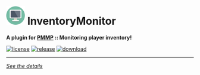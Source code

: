 # <img src="./assets/icon/index.svg" height="50" width="50"> InventoryMonitor  
__A plugin for [PMMP](https://pmmp.io) :: Monitoring player inventory!__  
  
[![license](https://img.shields.io/github/license/PresentKim/InventoryMonitor-PMMP.svg?label=License)](./LICENSE)
[![release](https://img.shields.io/github/release/PresentKim/InventoryMonitor-PMMP.svg?label=Release)](../../releases/latest)
[![download](https://img.shields.io/github/downloads/PresentKim/InventoryMonitor-PMMP/total.svg?label=Download)](../../releases/latest)
  
*****
  
[*See the details*](../../wiki)  
